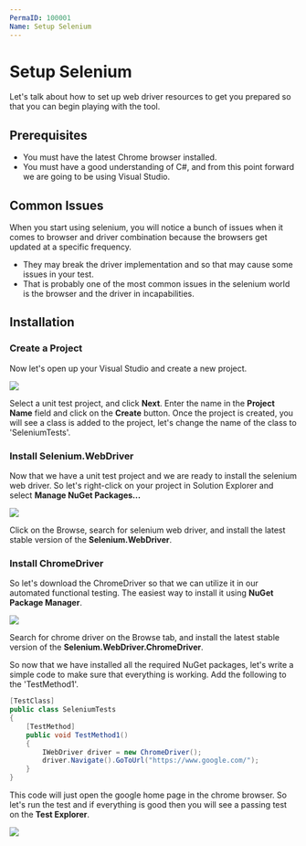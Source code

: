 ```yaml
---
PermaID: 100001
Name: Setup Selenium
---
```


# Setup Selenium

Let's talk about how to set up web driver resources to get you prepared so that you can begin playing with the tool.

## Prerequisites

 - You must have the latest Chrome browser installed.
 - You must have a good understanding of C#, and from this point forward we are going to be using Visual Studio.

## Common Issues 

When you start using selenium, you will notice a bunch of issues when it comes to browser and driver combination because the browsers get updated at a specific frequency.

 - They may break the driver implementation and so that may cause some issues in your test.
 - That is probably one of the most common issues in the selenium world is the browser and the driver in incapabilities.

## Installation

### Create a Project

Now let's open up your Visual Studio and create a new project.

<img src="https://raw.githubusercontent.com/zzzprojects/learn-orm/master/tutorials/selenium-webdriver/images/setup-1.png">

Select a unit test project, and click **Next**. Enter the name in the **Project Name** field and click on the **Create** button. Once the project is created, you will see a class is added to the project, let's change the name of the class to 'SeleniumTests'.  

### Install Selenium.WebDriver

Now that we have a unit test project and we are ready to install the selenium web driver. So let's right-click on your project in Solution Explorer and select **Manage NuGet Packages...**

<img src="https://raw.githubusercontent.com/zzzprojects/learn-orm/master/tutorials/selenium-webdriver/images/setup-2.png">

Click on the Browse, search for selenium web driver, and install the latest stable version of the **Selenium.WebDriver**.

### Install ChromeDriver

So let's download the ChromeDriver so that we can utilize it in our automated functional testing. The easiest way to install it using **NuGet Package Manager**.

<img src="https://raw.githubusercontent.com/zzzprojects/learn-orm/master/tutorials/selenium-webdriver/images/setup-3.png">

Search for chrome driver on the Browse tab, and install the latest stable version of the **Selenium.WebDriver.ChromeDriver**.

So now that we have installed all the required NuGet packages, let's write a simple code to make sure that everything is working. Add the following to the 'TestMethod1'.

```csharp
[TestClass]
public class SeleniumTests
{
    [TestMethod]
    public void TestMethod1()
    {
        IWebDriver driver = new ChromeDriver();
        driver.Navigate().GoToUrl("https://www.google.com/");
    }
}
```

This code will just open the google home page in the chrome browser. So let's run the test and if everything is good then you will see a passing test on the **Test Explorer**.

<img src="https://raw.githubusercontent.com/zzzprojects/learn-orm/master/tutorials/selenium-webdriver/images/setup-4.png">

